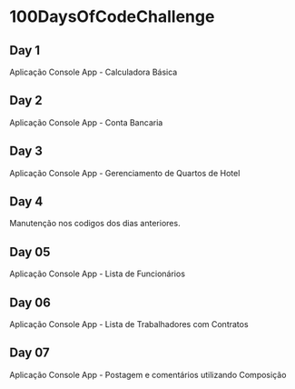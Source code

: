 # 100DaysOfCodeChallenge

## Day 1
Aplicação Console App - Calculadora Básica

## Day 2
Aplicação Console App - Conta Bancaria

## Day 3
Aplicação Console App - Gerenciamento de Quartos de Hotel

## Day 4
Manutenção nos codigos dos dias anteriores.

## Day 05
Aplicação Console App - Lista de Funcionários

## Day 06
Aplicação Console App - Lista de Trabalhadores com Contratos

## Day 07
Aplicação Console App - Postagem e comentários utilizando Composição